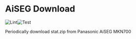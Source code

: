 # AiSEG Download

![Lint](https://github.com/Bugfire/aiseg_download/workflows/Lint/badge.svg)![Test](https://github.com/Bugfire/aiseg_download/workflows/Test/badge.svg)

Periodically download stat.zip from Panasonic AiSEG MKN700
